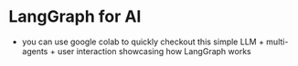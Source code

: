 # LangGraph for AI
- you can use google colab to quickly checkout this simple LLM + multi-agents + user interaction showcasing how LangGraph works
